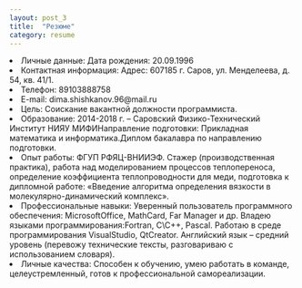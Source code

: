 ```yaml
---
layout: post_3
title:  "Резюме"
category: resume
---
```


<li>Личные данные:	                Дата рождения: 20.09.1996</li>
<li>Контактная информация:	Адрес:  607185 г. Саров, ул. Менделеева, д. 54, кв. 41/1.</li>
<li>Телефон:                        89103888758</li>
<li>E-mail:                         dima.shishkanov.96@mail.ru</li>
<li>Цель:	                        Соискание вакантной должности программиста.</li>
<li>Образование:	                2014-2018 г. – Саровский Физико-Технический Институт НИЯУ МИФИНаправление подготовки: Прикладная математика и информатика.Диплом бакалавра по направлению подготовки.</li>
<li>Опыт работы:	                ФГУП РФЯЦ-ВНИИЭФ. Стажер (производственная практика), работа над моделированием процессов теплопереноса, определение коэффициента теплопроводности для меди, подготовка к дипломной работе: «Введение алгоритма определения вязкости в молекулярно-динамический комплекс».</li>
<li>Профессиональные навыки:	    Уверенный пользователь программного обеспечения: MicrosoftOffice, MathCard, Far Manager и др.
                                    Владею языками программирования:Fortran, C\C++, Pascal.
                                    Работаю в среде программирования VisualStudio, QtCreator.
                                    Английский язык – средний уровень (перевожу технические тексты, разговариваю с использованием словаря).</li>
<li>Личные качества:	            Способен к обучению, умею работать в команде, целеустремленный, готов к профессиональной самореализации.</li>

